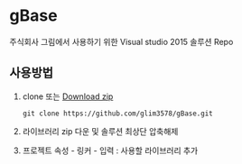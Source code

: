 # gBase
주식회사 그림에서 사용하기 위한 Visual studio 2015 솔루션 Repo

## 사용방법
1. clone 또는 [Download zip](https://github.com/glim3578/gBase/archive/refs/heads/master.zip)

    ```git clone https://github.com/glim3578/gBase.git```

2. 라이브러리 zip 다운 및 솔루션 최상단 압축해제
3. 프로젝트 속성 - 링커 - 입력 : 사용할 라이브러리 추가